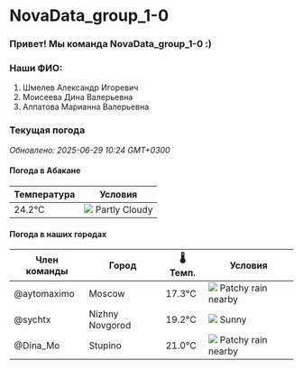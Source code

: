 # NovaData_group_1-0
### Привет! Мы команда NovaData_group_1-0 :)

### Наши ФИО:
1. Шмелев Александр Игоревич
2. Моисеева Дина Валерьевна
3. Алпатова Марианна Валерьевна

### Текущая погода
<!-- WEATHER:START -->
_Обновлено: 2025-06-29 10:24 GMT+0300_

#### Погода в Абакане

| Температура | Условия |
|-------------|----------|
| 24.2°C     | ![](https://cdn.weatherapi.com/weather/64x64/day/116.png) Partly Cloudy |

#### Погода в наших городах

| Член команды  | Город               | 🌡️ Темп.  | Условия          |
|---------------|---------------------|-----------|--------------------|
| @aytomaximo    | Moscow              |   17.3°C | ![](https://cdn.weatherapi.com/weather/64x64/day/176.png) Patchy rain nearby |
| @sychtx        | Nizhny Novgorod     |   19.2°C | ![](https://cdn.weatherapi.com/weather/64x64/day/113.png) Sunny        |
| @Dina_Mo       | Stupino             |   21.0°C | ![](https://cdn.weatherapi.com/weather/64x64/day/176.png) Patchy rain nearby |

<!-- WEATHER:END -->
